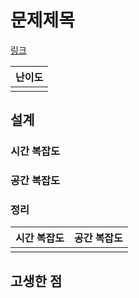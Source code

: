 # 문제제목

[링크](www)

| 난이도 |
| :----: |
|        |

## 설계

### 시간 복잡도

### 공간 복잡도

### 정리

| 시간 복잡도 | 공간 복잡도 |
| :---------: | :---------: |
|             |             |

## 고생한 점
